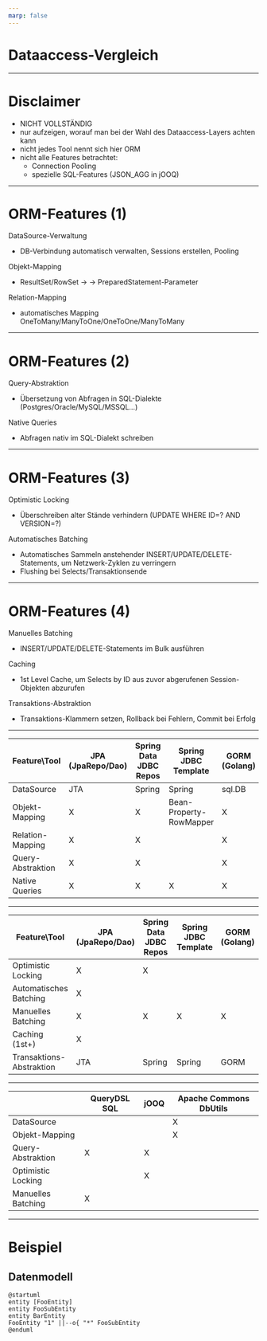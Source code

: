 ```yaml
---
marp: false
---
```

<!-- 
_class: lead 
-->

# Dataaccess-Vergleich

---

# Disclaimer
* NICHT VOLLSTÄNDIG
* nur aufzeigen, worauf man bei der Wahl des Dataaccess-Layers achten kann
* nicht jedes Tool nennt sich hier ORM
* nicht alle Features betrachtet:
    * Connection Pooling
    * spezielle SQL-Features (JSON_AGG in jOOQ)

---

# ORM-Features (1)

DataSource-Verwaltung
* DB-Verbindung automatisch verwalten, Sessions erstellen, Pooling

Objekt-Mapping
* ResultSet/RowSet -> <T> -> PreparedStatement-Parameter

Relation-Mapping
* automatisches Mapping OneToMany/ManyToOne/OneToOne/ManyToMany

---

# ORM-Features (2)

Query-Abstraktion
* Übersetzung von Abfragen in SQL-Dialekte (Postgres/Oracle/MySQL/MSSQL…)

Native Queries
* Abfragen nativ im SQL-Dialekt schreiben

---

# ORM-Features (3)
Optimistic Locking
* Überschreiben alter Stände verhindern (UPDATE WHERE ID=? AND VERSION=?)

Automatisches Batching
* Automatisches Sammeln anstehender INSERT/UPDATE/DELETE-Statements, um Netzwerk-Zyklen zu verringern
* Flushing bei Selects/Transaktionsende

---

# ORM-Features (4)
Manuelles Batching
* INSERT/UPDATE/DELETE-Statements im Bulk ausführen

Caching
* 1st Level Cache, um Selects by ID aus zuvor abgerufenen Session-Objekten abzurufen

Transaktions-Abstraktion
* Transaktions-Klammern setzen, Rollback bei Fehlern, Commit bei Erfolg

---

| Feature\Tool           | JPA (JpaRepo/Dao) | Spring Data JDBC Repos | Spring JDBC Template | GORM (Golang) |
|------------------------|-------------------|-------------------------------|----------|--------|
| DataSource             | JTA               | Spring                        | Spring               | sql.DB |
| Objekt-Mapping         | X                 | X                             | Bean-Property-RowMapper| X      |
| Relation-Mapping       | X                 | X                             |                      | X      |
| Query-Abstraktion      | X | X |  | X |
| Native Queries         | X | X | X | X |

---
| Feature\Tool           | JPA (JpaRepo/Dao) | Spring Data JDBC Repos | Spring JDBC Template | GORM (Golang) |
|------------------------|-------------------|-------------------------------|----------|--------|
| Optimistic Locking     | X | X |	 |
| Automatisches Batching | X |  | |
| Manuelles Batching     | X | X | X | X |
| Caching (1st+)         | X |  |  | |
| Transaktions-Abstraktion | JTA | Spring | Spring | GORM |

---

|  | QueryDSL SQL | jOOQ | Apache Commons DbUtils
|-|--|--|--|
| DataSource | | | X
| Objekt-Mapping | | | X
| Query-Abstraktion | X | X |
| Optimistic Locking | | X |
| Manuelles Batching | X | | 	

---

# Beispiel
## Datenmodell

```plantuml
@startuml
entity [FooEntity]
entity FooSubEntity
entity BarEntity
FooEntity "1" ||--o{ "*" FooSubEntity
@enduml
```